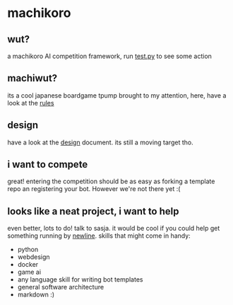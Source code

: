 # machikoro

## wut?

a machikoro AI competition framework, run [test.py](test.py) to see some action

## machiwut?

its a cool japanese boardgame tpump brought to my attention, here, have a look at the [rules](http://idwgames.com/wp-content/uploads/2015/02/Machi-RULES-reduced.pdf)

## design
have a look at the [design](design.md) document. its still a moving target tho.

## i want to compete
great! entering the competition should be as easy as forking a template repo an registering your bot. However we're not there yet :(

## looks like a neat project, i want to help
even better, lots to do! talk to sasja. it would be cool if you could help get something running by [newline](https://hackerspace.gent/newline/2017/). skills that might come in handy:

* python
* webdesign
* docker
* game ai
* any language skill for writing bot templates
* general software architecture
* markdown :)
